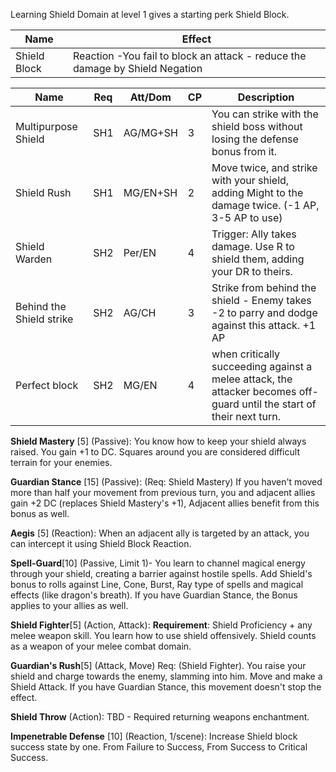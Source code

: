 Learning Shield Domain at level 1 gives a starting perk Shield Block.

| **Name**     | **Effect**                                                                   |
| ------------ | ---------------------------------------------------------------------------- |
| Shield Block | Reaction -You fail to block an attack - reduce the damage by Shield Negation |

| **Name**                 | **Req** | Att/Dom  | **CP** | **Description**                                                                                                       |
| ------------------------ | ------- | -------- | ------ | --------------------------------------------------------------------------------------------------------------------- |
| Multipurpose Shield      | SH1     | AG/MG+SH | 3      | You can strike with the shield boss without losing the defense bonus from it.                                         |
| Shield Rush              | SH1     | MG/EN+SH | 2      | Move twice, and strike with your shield, adding Might to the damage twice. (-1 AP, 3-5 AP to use)                     |
| Shield Warden            | SH2     | Per/EN   | 4      | Trigger: Ally takes damage. Use R to shield them, adding your DR to theirs.                                           |
| Behind the Shield strike | SH2     | AG/CH    | 3      | Strike from behind the shield - Enemy takes -2 to parry and dodge against this attack. +1 AP                          |
| Perfect block            | SH2     | MG/EN    | 4      | when critically succeeding against a melee attack, the attacker becomes off-guard until the start of their next turn. |




**Shield Mastery** [5] (Passive): You know how to keep your shield always raised. You gain +1 to DC. Squares around you are considered difficult terrain for your enemies.

**Guardian Stance** [15] (Passive): (Req: Shield Mastery) If you haven't moved more than half your movement from previous turn, you and adjacent allies gain +2 DC (replaces Shield Mastery's +1), Adjacent allies benefit from this bonus as well.

**Aegis** [5] (Reaction): When an adjacent ally is targeted by an attack, you can intercept it using Shield Block Reaction.

**Spell-Guard**[10] (Passive, Limit 1)- You learn to channel magical energy through your shield, creating a barrier against hostile spells. Add Shield's bonus to rolls against Line, Cone, Burst, Ray type of spells and magical effects (like dragon's breath). If you have Guardian Stance, the Bonus applies to your allies as well.

**Shield Fighter**[5] (Action, Attack): **Requirement**: Shield Proficiency + any melee weapon skill. You learn how to use shield offensively. Shield counts as a weapon of your melee combat domain.

**Guardian's Rush**[5] (Attack, Move) Req: (Shield Fighter). You raise your shield and charge towards the enemy, slamming into him.
Move and make a Shield Attack. If you have Guardian Stance, this movement doesn't stop the effect. 

**Shield Throw** (Action): TBD - Required returning weapons enchantment.

**Impenetrable Defense** [10] (Reaction, 1/scene): Increase Shield block success state by one. From Failure to Success, From Success to Critical Success.